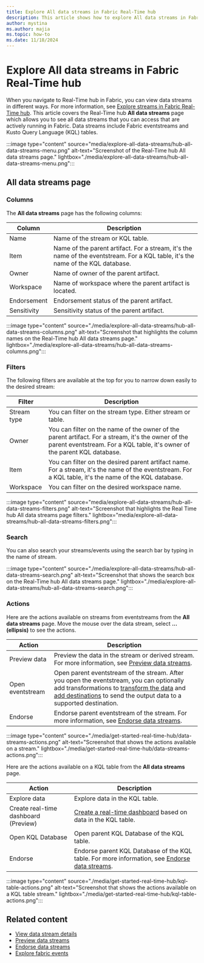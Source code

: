 ```yaml
---
title: Explore All data streams in Fabric Real-Time hub
description: This article shows how to explore All data streams in Fabric Real-Time hub. It provides details on the All data streams page in the Real-Time hub user interface.
author: mystina
ms.author: majia
ms.topic: how-to
ms.date: 11/18/2024
---
```


# Explore All data streams in Fabric Real-Time hub

When you navigate to Real-Time hub in Fabric, you can view data streams in different ways. For more information, see [Explore streams in Fabric Real-Time hub](explore-data-streams.md). This article covers the Real-Time hub **All data streams** page which allows you to see all data streams that you can access that are actively running in Fabric. Data streams include Fabric eventstreams and Kusto Query Language (KQL) tables.



:::image type="content" source="media/explore-all-data-streams/hub-all-data-streams-menu.png" alt-text="Screenshot of the Real-Time hub All data streams page." lightbox="./media/explore-all-data-streams/hub-all-data-streams-menu.png":::

## All data streams page

### Columns

The **All data streams** page has the following columns:

| Column | Description |
| ------ | ----------- |
| Name | Name of the stream or KQL table. |
| Item | Name of the parent artifact. For a stream, it's the name of the eventstream. For a KQL table, it's the name of the KQL database. |
| Owner | Name of owner of the parent artifact. |
| Workspace | Name of workspace where the parent artifact is located. |
| Endorsement | Endorsement status of the parent artifact. |
| Sensitivity | Sensitivity status of the parent artifact. |

:::image type="content" source="./media/explore-all-data-streams/hub-all-data-streams-columns.png" alt-text="Screenshot that highlights the column names on the Real-Time hub All data streams page." lightbox="./media/explore-all-data-streams/hub-all-data-streams-columns.png":::

### Filters

The following filters are available at the top for you to narrow down easily to the desired stream:

| Filter | Description |
| ------ | --------- |
| Stream type | You can filter on the stream type. Either stream or table. |
| Owner | You can filter on the name of the owner of the parent artifact. For a stream, it's the owner of the parent eventstream. For a KQL table, it's owner of the parent KQL database. |
| Item | You can filter on the desired parent artifact name. For a stream, it's the name of the eventstream. For a KQL table, it's the name of the KQL database. |
| Workspace | You can filter on the desired workspace name. |

:::image type="content" source="media/explore-all-data-streams/hub-all-data-streams-filters.png" alt-text="Screenshot that highlights the Real Time hub All data streams page filters." lightbox="media/explore-all-data-streams/hub-all-data-streams-filters.png":::

### Search

You can also search your streams/events using the search bar by typing in the name of stream.

:::image type="content" source="./media/explore-all-data-streams/hub-all-data-streams-search.png" alt-text="Screenshot that shows the search box on the Real-Time hub All data streams page." lightbox="./media/explore-all-data-streams/hub-all-data-streams-search.png":::

### Actions

Here are the actions available on streams from eventstreams from the **All data streams** page. Move the mouse over the data stream, select **... (ellipsis)** to see the actions.

| Action | Description |
| ------ | ----------- |
| Preview data | Preview the data in the stream or derived stream. For more information, see [Preview data streams](preview-data-streams.md). |
| Open eventstream | Open parent eventstream of the stream. After you open the eventstream, you can optionally add transformations to [transform the data](../real-time-intelligence/event-streams/route-events-based-on-content.md#supported-operations) and [add destinations](../real-time-intelligence/event-streams/add-manage-eventstream-destinations.md) to send the output data to a supported destination. |
| Endorse | Endorse parent eventstream of the stream. For more information, see [Endorse data streams](endorse-data-streams.md). |

:::image type="content" source="./media/get-started-real-time-hub/data-streams-actions.png" alt-text="Screenshot that shows the actions available on a stream." lightbox="./media/get-started-real-time-hub/data-streams-actions.png":::

Here are the actions available on a KQL table from the **All data streams** page.

| Action | Description |
| ------ | ----------- |
| Explore data | Explore data in the KQL table. |
| Create real-time dashboard (Preview) |[Create a real-time dashboard](../real-time-intelligence/dashboard-real-time-create.md) based on data in the KQL table. |
| Open KQL Database | Open parent KQL Database of the KQL table. |
| Endorse | Endorse parent KQL Database of the KQL table. For more information, see [Endorse data streams](endorse-data-streams.md). |

:::image type="content" source="./media/get-started-real-time-hub/kql-table-actions.png" alt-text="Screenshot that shows the actions available on a KQL table stream." lightbox="./media/get-started-real-time-hub/kql-table-actions.png":::


## Related content

- [View data stream details](view-data-stream-details.md)
- [Preview data streams](preview-data-streams.md)
- [Endorse data streams](endorse-data-streams.md)
- [Explore fabric events](explore-fabric-events.md)
